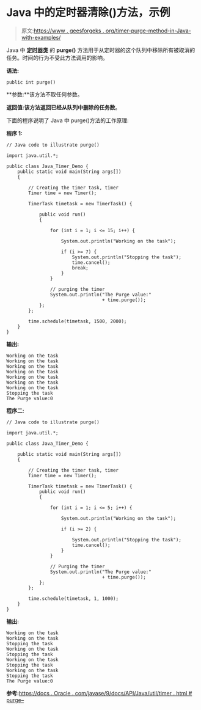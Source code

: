 # Java 中的定时器清除()方法，示例

> 原文:[https://www . geesforgeks . org/timer-purge-method-in-Java-with-examples/](https://www.geeksforgeeks.org/timer-purge-method-in-java-with-examples/)

Java 中 **[定时器类](https://www.geeksforgeeks.org/java-util-timer-class-java/)** 的 **purge()** 方法用于从定时器的这个队列中移除所有被取消的任务。时间的行为不受此方法调用的影响。

**语法:**

```
public int purge()
```

**参数:**该方法不取任何参数。

**返回值:**该方法返回已经从队列中删除的**任务数**。

下面的程序说明了 Java 中 purge()方法的工作原理:

**程序 1:**

```
// Java code to illustrate purge()

import java.util.*;

public class Java_Timer_Demo {
    public static void main(String args[])
    {

        // Creating the timer task, timer
        Timer time = new Timer();

        TimerTask timetask = new TimerTask() {

            public void run()
            {

                for (int i = 1; i <= 15; i++) {

                    System.out.println("Working on the task");

                    if (i >= 7) {
                        System.out.println("Stopping the task");
                        time.cancel();
                        break;
                    }
                }

                // purging the timer
                System.out.println("The Purge value:"
                                   + time.purge());
            };
        };

        time.schedule(timetask, 1500, 2000);
    }
}
```

**输出:**

```
Working on the task
Working on the task
Working on the task
Working on the task
Working on the task
Working on the task
Working on the task
Stopping the task
The Purge value:0

```

**程序二:**

```
// Java code to illustrate purge()

import java.util.*;

public class Java_Timer_Demo {

    public static void main(String args[])
    {

        // Creating the timer task, timer
        Timer time = new Timer();

        TimerTask timetask = new TimerTask() {
            public void run()
            {

                for (int i = 1; i <= 5; i++) {

                    System.out.println("Working on the task");

                    if (i >= 2) {

                        System.out.println("Stopping the task");
                        time.cancel();
                    }
                }

                // Purging the timer
                System.out.println("The Purge value:"
                                   + time.purge());
            };
        };

        time.schedule(timetask, 1, 1000);
    }
}
```

**输出:**

```
Working on the task
Working on the task
Stopping the task
Working on the task
Stopping the task
Working on the task
Stopping the task
Working on the task
Stopping the task
The Purge value:0

```

**参考:**[https://docs . Oracle . com/javase/9/docs/API/Java/util/timer . html # purge–](https://docs.oracle.com/javase/9/docs/api/java/util/Timer.html#purge--)